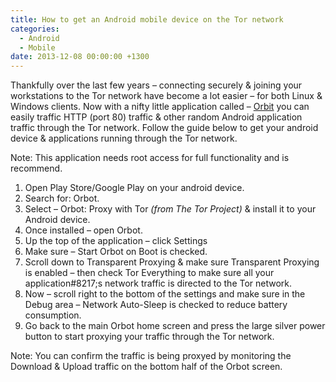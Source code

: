 ```yaml
---
title: How to get an Android mobile device on the Tor network
categories:
  - Android
  - Mobile
date: 2013-12-08 00:00:00 +1300
---
```


Thankfully over the last few years – connecting securely & joining your workstations to the Tor network have become a lot easier – for both Linux & Windows clients. Now with a nifty little application called – [Orbit](https://play.google.com/store/apps/details?id=org.torproject.android&hl=en) you can easily traffic HTTP (port 80) traffic & other random Android application traffic through the Tor network. Follow the guide below to get your android device & applications running through the Tor network.

Note: This application needs root access for full functionality and is recommend.

  1. Open Play Store/Google Play on your android device.
  2. Search for: Orbot.
  3. Select – Orbot: Proxy with Tor _(from The Tor Project)_ & install it to your Android device.
  4. Once installed – open Orbot.
  5. Up the top of the application – click Settings
  6. Make sure – Start Orbot on Boot is checked.
  7. Scroll down to Transparent Proxying & make sure Transparent Proxying is enabled – then check Tor Everything to make sure all your application#8217;s network traffic is directed to the Tor network.
  8. Now – scroll right to the bottom of the settings and make sure in the Debug area – Network Auto-Sleep is checked to reduce battery consumption.
  9. Go back to the main Orbot home screen and press the large silver power button to start proxying your traffic through the Tor network.

Note: You can confirm the traffic is being proxyed by monitoring the Download & Upload traffic on the bottom half of the Orbot screen.
